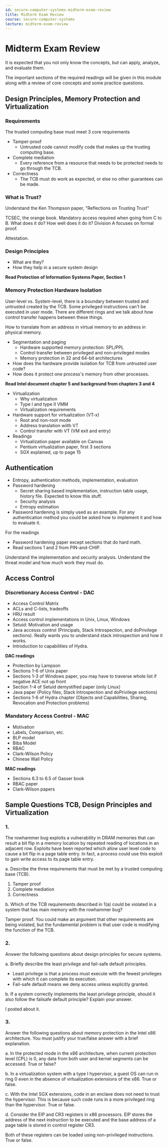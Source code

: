 ```yaml
---
id: secure-computer-systems-midterm-exam-review
title: Midterm Exam Review
course: secure-computer-systems
lecture: midterm-exam-review
---
```


# Midterm Exam Review

It is expected that you not only know the concepts, but can apply, analyze, and evaluate them.

The important sections of the required readings will be given in this module along with a review of core concepts and some practice questions.

## Design Principles, Memory Protection and Virtualization

### Requirements

The trusted computing base must meet 3 core requirements

* Tamper-proof
  * Untrusted code cannot modify code that makes up the trusting computing base.
* Complete mediation
  * Every reference from a resource that needs to be protected needs to go through the TCB.
* Correctness
  * The TCB must do work as expected, or else no other guarantees can be made.

### What is Trust?

Understand the Ken Thompson paper, "Reflections on Trusting Trust"

TCSEC, the orange book. Mandatory access required when going from C to B. What does it do? How well does it do it? Division A focuses on formal proof.

Attestation.

### Design Principles

* What are they?
* How they help in a secure system design

**Read Protection of Information Systems Paper, Section 1**

### Memory Protection Hardware Isolation

User-level vs. System-level, there is a boundary between trusted and untrusted created by the TCB. Some privileged instructions can't be executed in user mode. There are different rings and we talk about how control transfer happens between these things.

How to translate from an address in virtual memory to an address in physical memory.

* Segmentation and paging
  * Hardware supported memory protection: SPL/PPL
  * Control transfer between privileged and non-privileged modes
  * Memory protection in 32 and 64-bit architectures
* How does the hardware provide isolation for TCB from untrusted user code?
* How does it protect one process's memory from other processes.

**Read Intel document chapter 5 and background from chapters 3 and 4**

* Virtualization
  * Why virtualization
  * Type I and type II VMM
  * Virtualization requirements
* Hardware support for virtualization \(VT-x\)
  * Root and non-root mode
  * Address translation wiith VT
  * Control transfer with VT \(VM exit and entry\)
* Readings
  * Virtualization paper available on Canvas
  * Pentium virtualization paper, first 3 sections
  * SGX explained, up to page 15

## Authentication

* Entropy, authentication methods, implementation, evaluation
* Password hardening
  * Secret sharing based implementation, instruction table usage, history file. Expected to know this stuff.
  * Security analysis
  * Entropy estimation
* Password hardening is simply used as an example. For any authentication method you could be asked how to implement it and how to evaluate it.

For the readings

* Password hardening paper except sections that do hard math.
* Read sections 1 and 2 from PIN-and-CHIP.

Understand the implementation and security analysis. Understand the threat model and how much work they must do.

## Access Control

### Discretionary Access Control - DAC

* Access Control Matrix
* ACLs and C-lists, tradeoffs
* HRU result
* Access control implementations in Unix, Linux, Windows
* Setuid: Motivation and usage
* Java accesss control \(Principals, Stack Introspection, and doPrivilege sections\). Really wants you to understand stack introspection and how it works. 
* Introduction to capabilities of Hydra.

**DAC readings**

* Protection by Lampson
* Sections 1-6 of Unix paper
* Sections 1-3 of Windows paper, you may have to traverse whole list if negative ACE not up front
* Section 1-4 of Setuid demystified paper \(only Linux\)
* Java paper \(Policy files, Stack Introspection and doPrivilege sections\)
* Sections 1-6 of Hydra chapter \(Objects and Capabilities, Sharing, Revocation and Protection problems\)

### Mandatory Access Control - MAC

* Motivation
* Labels, Comparison, etc.
* BLP model
* Biba Model
* RBAC
* Clark-Wilson Policy
* Chinese Wall Policy

**MAC readings**

* Sections 6.3 to 6.5 of Gasser book
* RBAC paper
* Clark-Wilson papers

## Sample Questions TCB, Design Principles and Virtualization

### 1.

The rowhammer bug exploits a vulnerability in DRAM memories that can result a bit flip in a memory location by repeated reading of locations in an adjacent row. Exploits have been reported which allow user level code to cause a bit flip in a page table entry. In fact, a process could use this exploit to gain write access to its page table entry.

a. Describe the three requirements that must be met by a trusted computing base \(TCB\).

1. Tamper proof
2. Complete mediation
3. Correctness

b. Which of the TCB requirements described in 1\(a\) could be violated in a system that has main memory with the rowhammer bug?

Tamper proof. You could make an argument that other requirements are being violated, but the fundamental problem is that user code is modifying the function of the TCB.

### 2.

Answer the following questions about design principles for secure systems.

a. Briefly describe the least privilege and fail-safe default principles.

* Least privilege is that a process must execute with the fewest privileges with which it can complete its execution.
* Fail-safe default means we deny access unless explicitly granted.

b. If a system correctly implements the least privilege principle, should it also follow the failsafe default principle? Explain your answer.

I posted about it.

### 3.

Answer the following questions about memory protection in the Intel x86 architecture. You must justify your true/false answer with a brief explanation.

a. In the protected mode in the x86 architecture, when current protection level \(CPL\) is 0, any data from both user and kernel segments can be accessed. True or false?

b. In a virtualization system with a type I hypervisor, a guest OS can run in ring 0 even in the absence of virtualization extensions of the x86. True or false.

c. With the Intel SGX extensions, code in an enclave does not need to trust the hypervisor. This is because such code runs in a more privileged ring than the hypervisor. True or false.

d. Consider the EIP and CR3 registers in x86 processors. EIP stores the address of the next instruction to be executed and the base address of a page table is stored in control register CR3.

Both of these registers can be loaded using non-privileged instructions. True or false.

